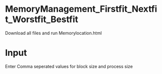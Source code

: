 # MemoryManagement_Firstfit_Nextfit_Worstfit_Bestfit
Download all files and run Memorylocation.html
# Input
Enter Comma seperated values for block size and process size
